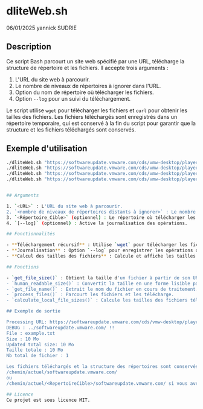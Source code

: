 # dliteWeb.sh
06/01/2025
yannick SUDRIE

## Description

Ce script Bash parcourt un site web spécifié par une URL, télécharge la structure de répertoire et les fichiers. Il accepte trois arguments :
1. L'URL du site web à parcourir.
2. Le nombre de niveaux de répertoires à ignorer dans l'URL.
3. Option du nom de répertoire où télécharger les fichiers.
4. Option `--log` pour un suivi du téléchargement.

Le script utilise `wget` pour télécharger les fichiers et `curl` pour obtenir les tailles des fichiers. Les fichiers téléchargés sont enregistrés dans un répertoire temporaire, qui est conservé à la fin du script pour garantir que la structure et les fichiers téléchargés sont conservés.

## Exemple d'utilisation

```bash
./dliteWeb.sh "https://softwareupdate.vmware.com/cds/vmw-desktop/player/12.0.0/2985596/"
./dliteWeb.sh "https://softwareupdate.vmware.com/cds/vmw-desktop/player/12.0.0/2985596/" --log
./dliteWeb.sh "https://softwareupdate.vmware.com/cds/vmw-desktop/player/12.0.0/2985596/" 4 --log
./dliteWeb.sh "https://softwareupdate.vmware.com/cds/vmw-desktop/player/12.0.0/2985596/" 4 <RepertoireCible> --log


## Arguments

1. `<URL>` : L'URL du site web à parcourir.
2. `<nombre de niveaux de répertoires distants à ignorer>` : Le nombre de niveaux de répertoires à ignorer dans l'URL.
3. `<Répertoire_Cible>` (optionnel) : Le répertoire où télécharger les fichiers.
4. `[--log]` (optionnel) : Active la journalisation des opérations.

## Fonctionnalités

- **Téléchargement récursif** : Utilise `wget` pour télécharger les fichiers de manière récursive.
- **Journalisation** : Option `--log` pour enregistrer les opérations dans un fichier de journal.
- **Calcul des tailles des fichiers** : Calcule et affiche les tailles des fichiers téléchargés en local.

## Fonctions

- `get_file_size()` : Obtient la taille d'un fichier à partir de son URL.
- `human_readable_size()` : Convertit la taille en une forme lisible par un humain.
- `get_file_name()` : Extrait le nom du fichier en cours de traitement.
- `process_files()` : Parcourt les fichiers et les télécharge.
- `calculate_local_file_sizes()` : Calcule les tailles des fichiers téléchargés en local.

## Exemple de sortie

Processing URL: https://softwareupdate.vmware.com/cds/vmw-desktop/player/12.0.0/2985596/
DEBUG : ../softwareupdate.vmware.com/ !!
File : example.txt
Size : 10 Mo
Updated total size: 10 Mo
Taille totale : 10 Mo
Nb total de fichier : 1

Les fichiers téléchargés et la structure des répertoires sont conservés dans le répertoire : 
/chemin/actuel/softwareupdate.vmware.com/
ou
/chemin/actuel/<RepertoireCible>/softwareupdate.vmware.com/ si vous avez precisé l'option <RepertoireCible>

## Licence
Ce projet est sous licence MIT.
